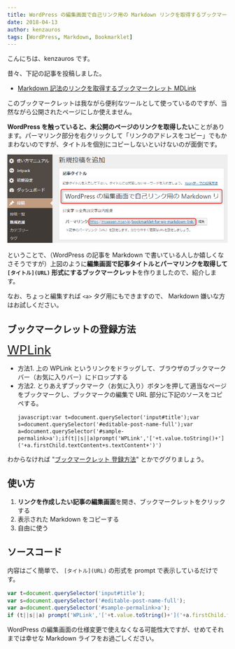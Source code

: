```yaml
---
title: WordPress の編集画面で自己リンク用の Markdown リンクを取得するブックマークレット WPLink
date: 2018-04-13
author: kenzauros
tags: [WordPress, Markdown, Bookmarklet]
---
```


こんにちは、kenzauros です。

昔々、下記の記事を投稿しました。

- [Markdown 記法のリンクを取得するブックマークレット MDLink](/bookmarklet-for-markdown-link/)

このブックマークレットは我ながら便利なツールとして使っているのですが、当然ながら公開されたページにしか使えません。

**WordPress を触っていると、未公開のページのリンクを取得したい**ことがあります。パーマリンク部分を右クリックして「リンクのアドレスをコピー」でもかまわないのですが、タイトルを個別にコピーしないといけないのが面倒です。

![WordPress 編集画面のタイトルとパーマリンクを取得したい](images/bookmarklet-for-wp-markdown-link-1.png)

ということで、（WordPress の記事を Markdown で書いている人しか嬉しくなさそうですが）上図のように**編集画面で記事タイトルとパーマリンクを取得して `[タイトル](URL)` 形式にするブックマークレット**を作りましたので、紹介します。

なお、ちょっと編集すれば `<a>` タグ用にもできますので、 Markdown 嫌いな方はお試しください。

## ブックマークレットの登録方法

<span style="font-size:200%"><a href="javascript:var t=document.querySelector('input#title');var s=document.querySelector('#editable-post-name-full');var a=document.querySelector('#sample-permalink&gt;a');if(t||s||a)prompt('WPLink','['+t.value.toString()+']('+a.firstChild.textContent+s.textContent+')')">WPLink</a></span>

* 方法1. 上の WPLink というリンクをドラッグして、ブラウザのブックマークバー（お気に入りバー）にドロップする
* 方法2. とりあえずブックマーク（お気に入り）ボタンを押して適当なページをブックマークし、ブックマークの編集で URL 部分に下記のソースをコピペする。
  ```
  javascript:var t=document.querySelector('input#title');var s=document.querySelector('#editable-post-name-full');var a=document.querySelector('#sample-permalink>a');if(t||s||a)prompt('WPLink','['+t.value.toString()+']('+a.firstChild.textContent+s.textContent+')')
   ```

わからなければ "[ブックマークレット 登録方法](https://www.google.co.jp/search?q=ブックマークレット%20登録方法)" とかでググりましょう。

## 使い方

1. **リンクを作成したい記事の編集画面**を開き、ブックマークレットをクリックする
2. 表示された Markdown をコピーする
3. 自由に使う

## ソースコード

内容はごく簡単で、 `[タイトル](URL)` の形式を prompt で表示しているだけです。

```javascript
var t=document.querySelector('input#title');
var s=document.querySelector('#editable-post-name-full');
var a=document.querySelector('#sample-permalink>a');
if (t||s||a) prompt('WPLink','['+t.value.toString()+']('+a.firstChild.textContent+s.textContent+')');
```

WordPress の編集画面の仕様変更で使えなくなる可能性大ですが、せめてそれまでは幸せな Markdown ライフをお過ごしください。
